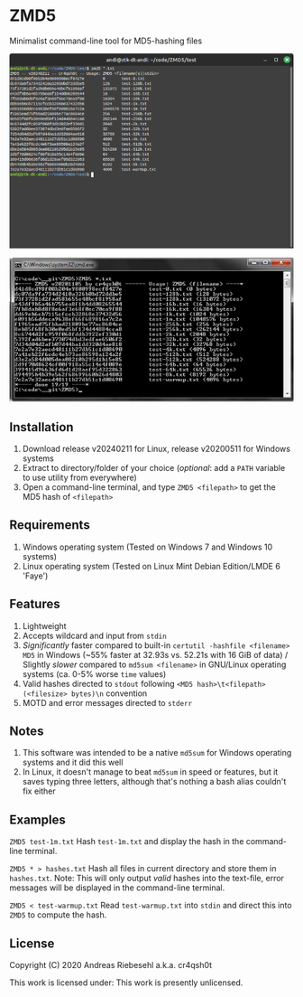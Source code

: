 # ZMD5



Minimalist command-line tool for MD5-hashing files



![ZMD5](https://github.com/ariebesehl/ZMD5/blob/main/doc-screenshot-lmde6.png "")

![ZMD5](https://github.com/ariebesehl/ZMD5/blob/main/doc-screenshot-win7.png "")



## Installation

1) Download release v20240211 for Linux, release v20200511 for Windows systems
2) Extract to directory/folder of your choice (*optional*: add a `PATH` variable to use utility from everywhere)
3) Open a command-line terminal, and type `ZMD5 <filepath>` to get the MD5 hash of `<filepath>`



## Requirements

1) Windows operating system (Tested on Windows 7 and Windows 10 systems)
2) Linux operating system (Tested on Linux Mint Debian Edition/LMDE 6 'Faye')



## Features

1) Lightweight
2) Accepts wildcard and input from `stdin`
3) *Significantly* faster compared to built-in `certutil -hashfile <filename> MD5` in Windows (~55% faster at 32.93s vs. 52.21s with 16 GiB of data) / Slightly *slower* compared to `md5sum <filename>` in GNU/Linux operating systems (ca. 0-5% worse `time` values)
4) Valid hashes directed to `stdout` following `<MD5 hash>\t<filepath> (<filesize> bytes)\n` convention
5) MOTD and error messages directed to `stderr`



## Notes

1) This software was intended to be a native `md5sum` for Windows operating systems and it did this well
2) In Linux, it doesn't manage to beat `md5sum` in speed or features, but it saves typing three letters, although that's nothing a bash alias couldn't fix either

## Examples

`ZMD5 test-1m.txt` Hash `test-1m.txt` and display the hash in the command-line terminal.

`ZMD5 * > hashes.txt` Hash all files in current directory and store them in `hashes.txt`. Note: This will only output *valid* hashes into the text-file, error messages will be displayed in the command-line terminal.

`ZMD5 < test-warmup.txt` Read `test-warmup.txt` into `stdin` and direct this into `ZMD5` to compute the hash.



## License

Copyright (C) 2020 Andreas Riebesehl a.k.a. cr4qsh0t

This work is licensed under: This work is presently unlicensed.
